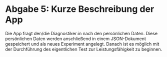# Abgabe 5: Kurze Beschreibung der App

Die App fragt den/die Diagnostiker:in nach den persönlichen Daten. Diese persönlichen Daten werden anschließend in einem JSON-Dokument gespeichert und als neues Experiment angelegt. Danach ist es möglich mit der Durchführung des eigentlichen Test zur Leistungsfähigkeit zu beginnen.
